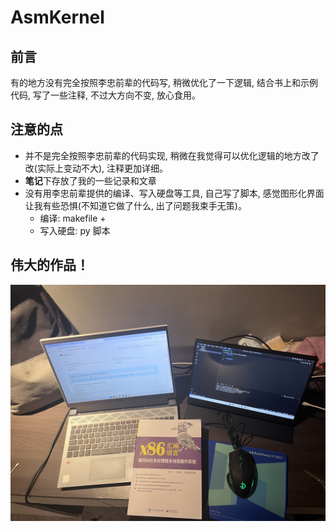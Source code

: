 # AsmKernel

## 前言
有的地方没有完全按照李忠前辈的代码写, 稍微优化了一下逻辑, 结合书上和示例代码, 写了一些注释, 不过大方向不变, 放心食用。

## 注意的点
- 并不是完全按照李忠前辈的代码实现, 稍微在我觉得可以优化逻辑的地方改了改(实际上变动不大), 注释更加详细。
- **笔记**下存放了我的一些记录和文章
- 没有用李忠前辈提供的编译、写入硬盘等工具, 自己写了脚本, 感觉图形化界面让我有些恐惧(不知道它做了什么, 出了问题我束手无策)。
    - 编译: makefile + 
    - 写入硬盘: py 脚本 

## 伟大的作品！
![alt text](image/begin.JPG)
